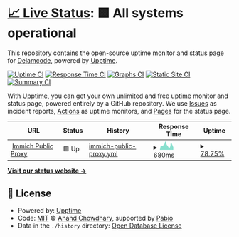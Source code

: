 # [📈 Live Status](https://Delamcode.github.io/UpptimeBot): <!--live status--> **🟩 All systems operational**

This repository contains the open-source uptime monitor and status page for [Delamcode](https://Delamcode.github.io/UpptimeBot), powered by [Upptime](https://github.com/upptime/upptime).

[![Uptime CI](https://github.com/Delamcode/UpptimeBot/workflows/Uptime%20CI/badge.svg)](https://github.com/Delamcode/UpptimeBot/actions?query=workflow%3A%22Uptime+CI%22)
[![Response Time CI](https://github.com/Delamcode/UpptimeBot/workflows/Response%20Time%20CI/badge.svg)](https://github.com/Delamcode/UpptimeBot/actions?query=workflow%3A%22Response+Time+CI%22)
[![Graphs CI](https://github.com/Delamcode/UpptimeBot/workflows/Graphs%20CI/badge.svg)](https://github.com/Delamcode/UpptimeBot/actions?query=workflow%3A%22Graphs+CI%22)
[![Static Site CI](https://github.com/Delamcode/UpptimeBot/workflows/Static%20Site%20CI/badge.svg)](https://github.com/Delamcode/UpptimeBot/actions?query=workflow%3A%22Static+Site+CI%22)
[![Summary CI](https://github.com/Delamcode/UpptimeBot/workflows/Summary%20CI/badge.svg)](https://github.com/Delamcode/UpptimeBot/actions?query=workflow%3A%22Summary+CI%22)

With [Upptime](https://upptime.js.org), you can get your own unlimited and free uptime monitor and status page, powered entirely by a GitHub repository. We use [Issues](https://github.com/Delamcode/UpptimeBot/issues) as incident reports, [Actions](https://github.com/Delamcode/UpptimeBot/actions) as uptime monitors, and [Pages](https://Delamcode.github.io/UpptimeBot) for the status page.

<!--start: status pages-->
<!-- This summary is generated by Upptime (https://github.com/upptime/upptime) -->
<!-- Do not edit this manually, your changes will be overwritten -->
<!-- prettier-ignore -->
| URL | Status | History | Response Time | Uptime |
| --- | ------ | ------- | ------------- | ------ |
| <img alt="" src="https://icons.duckduckgo.com/ip3/public.end-eagle.ts.net.ico" height="13"> [Immich Public Proxy](https://public.end-eagle.ts.net) | 🟩 Up | [immich-public-proxy.yml](https://github.com/Delamcode/UpptimeBot/commits/HEAD/history/immich-public-proxy.yml) | <details><summary><img alt="Response time graph" src="./graphs/immich-public-proxy/response-time-week.png" height="20"> 680ms</summary><br><a href="https://Delamcode.github.io/UpptimeBot/history/immich-public-proxy"><img alt="Response time 564" src="https://img.shields.io/endpoint?url=https%3A%2F%2Fraw.githubusercontent.com%2FDelamcode%2FUpptimeBot%2FHEAD%2Fapi%2Fimmich-public-proxy%2Fresponse-time.json"></a><br><a href="https://Delamcode.github.io/UpptimeBot/history/immich-public-proxy"><img alt="24-hour response time 499" src="https://img.shields.io/endpoint?url=https%3A%2F%2Fraw.githubusercontent.com%2FDelamcode%2FUpptimeBot%2FHEAD%2Fapi%2Fimmich-public-proxy%2Fresponse-time-day.json"></a><br><a href="https://Delamcode.github.io/UpptimeBot/history/immich-public-proxy"><img alt="7-day response time 680" src="https://img.shields.io/endpoint?url=https%3A%2F%2Fraw.githubusercontent.com%2FDelamcode%2FUpptimeBot%2FHEAD%2Fapi%2Fimmich-public-proxy%2Fresponse-time-week.json"></a><br><a href="https://Delamcode.github.io/UpptimeBot/history/immich-public-proxy"><img alt="30-day response time 588" src="https://img.shields.io/endpoint?url=https%3A%2F%2Fraw.githubusercontent.com%2FDelamcode%2FUpptimeBot%2FHEAD%2Fapi%2Fimmich-public-proxy%2Fresponse-time-month.json"></a><br><a href="https://Delamcode.github.io/UpptimeBot/history/immich-public-proxy"><img alt="1-year response time 564" src="https://img.shields.io/endpoint?url=https%3A%2F%2Fraw.githubusercontent.com%2FDelamcode%2FUpptimeBot%2FHEAD%2Fapi%2Fimmich-public-proxy%2Fresponse-time-year.json"></a></details> | <details><summary><a href="https://Delamcode.github.io/UpptimeBot/history/immich-public-proxy">78.75%</a></summary><a href="https://Delamcode.github.io/UpptimeBot/history/immich-public-proxy"><img alt="All-time uptime 96.98%" src="https://img.shields.io/endpoint?url=https%3A%2F%2Fraw.githubusercontent.com%2FDelamcode%2FUpptimeBot%2FHEAD%2Fapi%2Fimmich-public-proxy%2Fuptime.json"></a><br><a href="https://Delamcode.github.io/UpptimeBot/history/immich-public-proxy"><img alt="24-hour uptime 47.72%" src="https://img.shields.io/endpoint?url=https%3A%2F%2Fraw.githubusercontent.com%2FDelamcode%2FUpptimeBot%2FHEAD%2Fapi%2Fimmich-public-proxy%2Fuptime-day.json"></a><br><a href="https://Delamcode.github.io/UpptimeBot/history/immich-public-proxy"><img alt="7-day uptime 78.75%" src="https://img.shields.io/endpoint?url=https%3A%2F%2Fraw.githubusercontent.com%2FDelamcode%2FUpptimeBot%2FHEAD%2Fapi%2Fimmich-public-proxy%2Fuptime-week.json"></a><br><a href="https://Delamcode.github.io/UpptimeBot/history/immich-public-proxy"><img alt="30-day uptime 94.74%" src="https://img.shields.io/endpoint?url=https%3A%2F%2Fraw.githubusercontent.com%2FDelamcode%2FUpptimeBot%2FHEAD%2Fapi%2Fimmich-public-proxy%2Fuptime-month.json"></a><br><a href="https://Delamcode.github.io/UpptimeBot/history/immich-public-proxy"><img alt="1-year uptime 96.98%" src="https://img.shields.io/endpoint?url=https%3A%2F%2Fraw.githubusercontent.com%2FDelamcode%2FUpptimeBot%2FHEAD%2Fapi%2Fimmich-public-proxy%2Fuptime-year.json"></a></details>

<!--end: status pages-->

[**Visit our status website →**](https://Delamcode.github.io/UpptimeBot)

## 📄 License

- Powered by: [Upptime](https://github.com/upptime/upptime)
- Code: [MIT](./LICENSE) © [Anand Chowdhary](https://anandchowdhary.com), supported by [Pabio](https://pabio.com)
- Data in the `./history` directory: [Open Database License](https://opendatacommons.org/licenses/odbl/1-0/)
